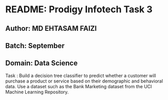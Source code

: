 # README: Prodigy Infotech Task 3

## Author: MD EHTASAM FAIZI

## Batch: September

## Domain: Data Science

Task : Build a decision tree classifier to predict whether a customer will purchase a product or service based on their demographic and behavioral data. Use a dataset such as the Bank Marketing dataset from the UCI Machine Learning Repository.




